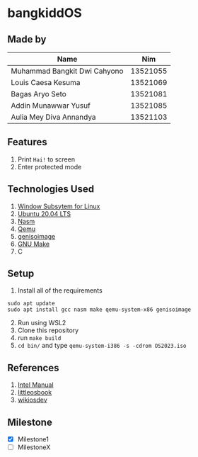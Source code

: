 # bangkiddOS

## Made by

| Name                           |   Nim    |
| ------------------------------ | :------: |
| Muhammad Bangkit Dwi Cahyono   | 13521055 |
| Louis Caesa Kesuma             | 13521069 |
| Bagas Aryo Seto                | 13521081 |
| Addin Munawwar Yusuf           | 13521085 |
| Aulia Mey Diva Annandya        | 13521103 |

## Features
1. Print `Hai!` to screen
2. Enter protected mode

## Technologies Used
1. [Window Subsytem for Linux](https://docs.microsoft.com/en-us/windows/wsl/install)
2. [Ubuntu 20.04 LTS](https://releases.ubuntu.com/20.04/)
3. [Nasm](https://www.nasm.us/)
4. [Qemu](https://www.qemu.org/docs/master/system/target-i386.html)
5. [genisoimage](https://linux.die.net/man/1/genisoimage)
6. [GNU Make](https://www.gnu.org/software/make/)
7. C

## Setup
1. Install all of the requirements

```
sudo apt update
sudo apt install gcc nasm make qemu-system-x86 genisoimage
```

2. Run using WSL2
3. Clone this repository
4. run `make build`
5. `cd bin/` and type `qemu-system-i386 -s -cdrom OS2023.iso`

## References
1. [Intel Manual](https://www.intel.com/content/www/us/en/architecture-and-technology/64-ia-32-architectures-software-developer-vol-3a-part-1-manual.html.html)
2. [littleosbook](https://littleosbook.github.io)
3. [wikiosdev](https://wiki.osdev.org/)

## Milestone
- [x] Milestone1
- [ ] MilestoneX
